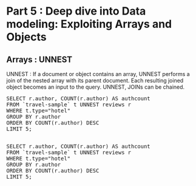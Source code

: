 # Part 5 : Deep dive into Data modeling: Exploiting Arrays and Objects

## Arrays : UNNEST


UNNEST : If a document or object contains an array, UNNEST performs a join of the nested array with its parent document. Each resulting joined object becomes an input to the query. UNNEST, JOINs can be chained.


<pre>
SELECT r.author, COUNT(r.author) AS authcount
FROM `travel-sample` t UNNEST reviews r
WHERE t.type="hotel" 
GROUP BY r.author
ORDER BY COUNT(r.author) DESC
LIMIT 5;
</pre>

<pre id="example"> 
SELECT r.author, COUNT(r.author) AS authcount
FROM `travel-sample` t UNNEST reviews r
WHERE t.type="hotel" 
GROUP BY r.author
ORDER BY COUNT(r.author) DESC
LIMIT 5;
</pre>


